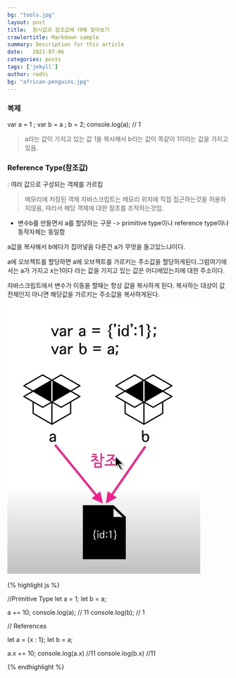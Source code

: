 ```yaml
---
bg: "tools.jpg"
layout: post
title:  원시값과 참조값에 대해 알아보기
crawlertitle: Markdown sample
summary: Description for this article
date:   2021-07-06
categories: posts
tags: ['jekyll']
author: redVi
bg: "african-penguins.jpg"
---
```


### 복제

var a = 1 ;
var b = a ;
b = 2;
console.log(a); // 1

> a라는 값이 가지고 있는 값 1을 복사해서 
b라는 값이 똑같이 1이라는 값을 가지고 있음.

### Reference Type(참조값)

: 여러 값으로 구성되는 객체를 가르킴
> 메모리에 저장된 객체 
  자바스크립트는 메모리 위치에 직접 접근하는것을 허용하지않음, 따라서 해당 객체에 대한 참조를 조작하는것임.

* 변수b를 만들면서 a를 할당하는 구문 -> primitive type이나 reference type이나 동작자체는 동일함

a값을 복사해서 b에다가 집어넣음 
다른건 a가 무엇을 들고있느냐이다.

a에 오브젝트를 할당하면 a에 오브젝트를 가르키는 주소값을 할당하게된다.그럼여기에서는 a가 가지고 x는1이다 라는 값을 가지고 있는 값은 어디에있는지에 대한 주소이다.

자바스크립트에서 변수가 이동을 할때는 항상 값을 복사하게 된다. 
복사하는 대상이 값 전체인지 아니면 해당값을 가르키는 주소값을 복사하게된다.

![ex_screenshot](./assets/images/참조.JPG)


{% highlight js %}

//Primitive Type
let a = 1;
let b = a;

a += 10;
console.log(a); // 11
console.log(b); // 1

// References

let a = {x : 1};
let b = a;

a.x += 10;
console.log(a.x) //11
console.log(b.x) //11

{% endhighlight %}

